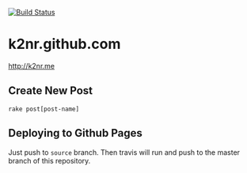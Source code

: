 [![Build Status](https://travis-ci.org/k2nr/k2nr.github.com.png?branch=source)](https://travis-ci.org/k2nr/k2nr.github.com)

# k2nr.github.com

http://k2nr.me

## Create New Post

```
rake post[post-name]
```

## Deploying to Github Pages

Just push to `source` branch. Then travis will run and push to the master branch of this repository.
